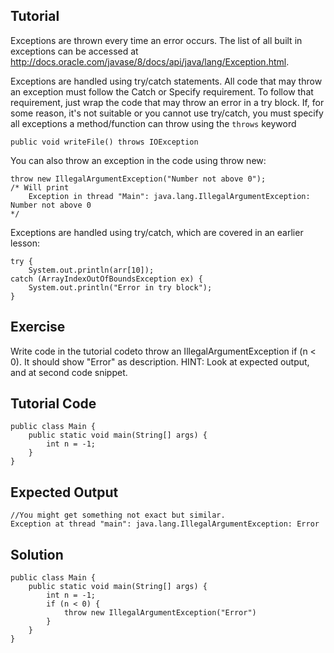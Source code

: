 Tutorial
--------
Exceptions are thrown every time an error occurs. The list of all built in exceptions can be accessed at
http://docs.oracle.com/javase/8/docs/api/java/lang/Exception.html.

Exceptions are handled using try/catch statements. All code that may throw an exception must follow the Catch
or Specify requirement. To follow that requirement, just wrap the code that may throw an error in a try block. If,
for some reason, it's not suitable or you cannot use try/catch, you must specify all exceptions a method/function
can throw using the `throws` keyword

	public void writeFile() throws IOException

You can also throw an exception in the code using throw new:

	throw new IllegalArgumentException("Number not above 0");
	/* Will print
		Exception in thread "Main": java.lang.IllegalArgumentException: Number not above 0
	*/

Exceptions are handled using try/catch, which are covered in an earlier lesson:

	try {
		System.out.println(arr[10]);
	catch (ArrayIndexOutOfBoundsException ex) {
		System.out.println("Error in try block");
	}

Exercise
--------

Write code in the tutorial codeto throw an IllegalArgumentException if (n < 0). It should show "Error" as description.
HINT: Look at expected output, and at second code snippet.

Tutorial Code
-------------

	public class Main {
		public static void main(String[] args) {
			int n = -1;
		}
	}
Expected Output
---------------
	//You might get something not exact but similar.
	Exception at thread "main": java.lang.IllegalArgumentException: Error

Solution
--------
	public class Main {
		public static void main(String[] args) {
			int n = -1;
			if (n < 0) {
				throw new IllegalArgumentException("Error")
			}
		}
	}
